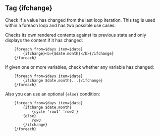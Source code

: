 ## Tag {ifchange}

Check if a value has changed from the last loop iteration.
This tag is used within a foreach loop and has two possible use cases:

Checks its own rendered contents against its previous state and only displays the content if it has changed:

```smarty
	{foreach from=$days item=$date}
		{ifchange}<b>{$date.month}</b>{/ifchange}
	{/foreach}
```

If given one or more variables, check whether any variable has changed:

```smarty
	{foreach from=$days item=$date}
		{ifchange $date.month}...{/ifchange}
	{/foreach}
```

Also you can use an optional `{else}` condition:

```smarty
	{foreach from=$days item=$date}
		{ifchange $date.month}
			{cycle 'row1' 'row2'}
		{else}
			row3
		{/ifchange}
	{/foreach}
```